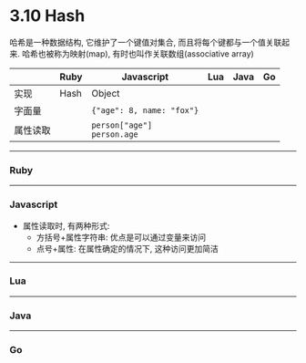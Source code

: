 # 3.10 Hash

哈希是一种数据结构, 它维护了一个键值对集合, 而且将每个键都与一个值关联起来. 哈希也被称为映射(map), 有时也叫作关联数组(associative array)

|          | Ruby | Javascript                      | Lua | Java | Go |
|----------|------|---------------------------------|-----|------|----|
| 实现     | Hash | Object                          |     |      |    |
| 字面量   |      | `{"age": 8, name: "fox"}`       |     |      |    |
| 属性读取 |      | `person["age"]`<br>`person.age` |     |      |    |

---

### Ruby

---

### Javascript

* 属性读取时, 有两种形式:
  * 方括号+属性字符串: 优点是可以通过变量来访问
  * 点号+属性: 在属性确定的情况下, 这种访问更加简洁

---

### Lua

---

### Java

---

### Go
